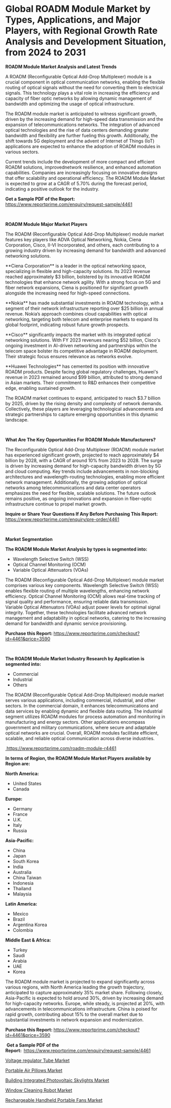 <p><h1>Global ROADM Module Market by Types, Applications, and Major Players, with Regional Growth Rate Analysis and Development Situation, from 2024 to 2031</h1></p><p><strong>ROADM Module Market Analysis and Latest Trends</strong></p>
<p><p>A ROADM (Reconfigurable Optical Add-Drop Multiplexer) module is a crucial component in optical communication networks, enabling the flexible routing of optical signals without the need for converting them to electrical signals. This technology plays a vital role in increasing the efficiency and capacity of fiber optic networks by allowing dynamic management of bandwidth and optimizing the usage of optical infrastructure.</p><p>The ROADM module market is anticipated to witness significant growth, driven by the increasing demand for high-speed data transmission and the expansion of telecommunications networks. The integration of advanced optical technologies and the rise of data centers demanding greater bandwidth and flexibility are further fueling this growth. Additionally, the shift towards 5G deployment and the advent of Internet of Things (IoT) applications are expected to enhance the adoption of ROADM modules in various sectors.</p><p>Current trends include the development of more compact and efficient ROADM solutions, improvednetwork resilience, and enhanced automation capabilities. Companies are increasingly focusing on innovative designs that offer scalability and operational efficiency. The ROADM Module Market is expected to grow at a CAGR of 5.70% during the forecast period, indicating a positive outlook for the industry.</p></p>
<p><strong>Get a Sample PDF of the Report:&nbsp;</strong> <a href="https://www.reportprime.com/enquiry/request-sample/4461">https://www.reportprime.com/enquiry/request-sample/4461</a></p>
<p>&nbsp;</p>
<p><strong>ROADM Module Major Market Players</strong></p>
<p><p>The ROADM (Reconfigurable Optical Add-Drop Multiplexer) module market features key players like ADVA Optical Networking, Nokia, Ciena Corporation, Cisco, II-VI Incorporated, and others, each contributing to a growing industry driven by increasing demand for bandwidth and advanced networking solutions.</p><p>**Ciena Corporation** is a leader in the optical networking space, specializing in flexible and high-capacity solutions. Its 2023 revenue reached approximately $3 billion, bolstered by its innovative ROADM technologies that enhance network agility. With a strong focus on 5G and fiber network expansions, Ciena is positioned for significant growth alongside the increasing need for high-speed connections.</p><p>**Nokia** has made substantial investments in ROADM technology, with a segment of their network infrastructure reporting over $25 billion in annual revenue. Nokia’s approach combines cloud capabilities with optical networking, targeting both telecom and enterprise markets to expand its global footprint, indicating robust future growth prospects.</p><p>**Cisco** significantly impacts the market with its integrated optical networking solutions. With FY 2023 revenues nearing $52 billion, Cisco's ongoing investment in AI-driven networking and partnerships within the telecom space bolster its competitive advantage in ROADM deployment. Their strategic focus ensures relevance as networks evolve.</p><p>**Huawei Technologies** has cemented its position with innovative ROADM products. Despite facing global regulatory challenges, Huawei's revenue in 2023 remained around $99 billion, attributed to strong demand in Asian markets. Their commitment to R&D enhances their competitive edge, enabling sustained growth.</p><p>The ROADM market continues to expand, anticipated to reach $3.7 billion by 2025, driven by the rising density and complexity of network demands. Collectively, these players are leveraging technological advancements and strategic partnerships to capture emerging opportunities in this dynamic landscape.</p></p>
<p>&nbsp;</p>
<p><strong>What Are The Key Opportunities For ROADM Module Manufacturers?</strong></p>
<p><p>The Reconfigurable Optical Add-Drop Multiplexer (ROADM) module market has experienced significant growth, projected to reach approximately $4 billion by 2028, with a CAGR of around 10% from 2023 to 2028. The surge is driven by increasing demand for high-capacity bandwidth driven by 5G and cloud computing. Key trends include advancements in non-blocking architectures and wavelength-routing technologies, enabling more efficient network management. Additionally, the growing adoption of optical networks among telecommunications and data center operators emphasizes the need for flexible, scalable solutions. The future outlook remains positive, as ongoing innovations and expansion in fiber-optic infrastructure continue to propel market growth.</p></p>
<p><strong>Inquire or Share Your Questions If Any Before Purchasing This Report:</strong> <a href="https://www.reportprime.com/enquiry/pre-order/4461">https://www.reportprime.com/enquiry/pre-order/4461</a></p>
<p>&nbsp;</p>
<p><strong>Market Segmentation</strong></p>
<p><strong>The ROADM Module Market Analysis by types is segmented into:</strong></p>
<p><ul><li>Wavelength Selective Switch (WSS)</li><li>Optical Channel Monitoring (OCM)</li><li>Variable Optical Attenuators (VOAs)</li></ul></p>
<p><p>The ROADM (Reconfigurable Optical Add-Drop Multiplexer) module market comprises various key components. Wavelength Selective Switch (WSS) enables flexible routing of multiple wavelengths, enhancing network efficiency. Optical Channel Monitoring (OCM) allows real-time tracking of signal quality and performance, ensuring reliable data transmission. Variable Optical Attenuators (VOAs) adjust power levels for optimal signal integrity. Together, these technologies facilitate advanced network management and adaptability in optical networks, catering to the increasing demand for bandwidth and dynamic service provisioning.</p></p>
<p><strong>Purchase this Report:&nbsp;</strong><a href="https://www.reportprime.com/checkout?id=4461&price=3590">https://www.reportprime.com/checkout?id=4461&price=3590</a></p>
<p>&nbsp;</p>
<p><strong>The ROADM Module Market Industry Research by Application is segmented into:</strong></p>
<p><ul><li>Commercial</li><li>Industrial</li><li>Others</li></ul></p>
<p><p>The ROADM (Reconfigurable Optical Add-Drop Multiplexer) module market serves various applications, including commercial, industrial, and other sectors. In the commercial domain, it enhances telecommunications and data services by enabling dynamic and flexible data routing. The industrial segment utilizes ROADM modules for process automation and monitoring in manufacturing and energy sectors. Other applications encompass government and military communications, where secure and adaptable optical networks are crucial. Overall, ROADM modules facilitate efficient, scalable, and reliable optical communication across diverse industries.</p></p>
<p><a href="https://www.reportprime.com/roadm-module-r4461">&nbsp;https://www.reportprime.com/roadm-module-r4461</a></p>
<p><strong>In terms of Region, the ROADM Module Market Players available by Region are:</strong></p>
<p>
    <p> <strong> North America: </strong>
        <ul>
            <li>United States</li>
            <li>Canada</li>
        </ul>
        </p> 
    <p> <strong> Europe: </strong>
        <ul>
            <li>Germany</li>
            <li>France</li>
            <li>U.K.</li>
            <li>Italy</li>
            <li>Russia</li>
        </ul>
        </p> 
    <p> <strong> Asia-Pacific: </strong>
        <ul>
            <li>China</li>
            <li>Japan</li>
            <li>South Korea</li>
            <li>India</li>
            <li>Australia</li>
            <li>China Taiwan</li>
            <li>Indonesia</li>
            <li>Thailand</li>
            <li>Malaysia</li>
        </ul>
        </p> 
    <p> <strong> Latin America: </strong>
        <ul>
            <li>Mexico</li>
            <li>Brazil</li>
            <li>Argentina Korea</li>
            <li>Colombia</li>
        </ul>
        </p> 
    <p> <strong> Middle East & Africa: </strong>
        <ul>
            <li>Turkey</li>
            <li>Saudi</li>
            <li>Arabia</li>
            <li>UAE</li>
            <li>Korea</li>
        </ul>
    </p>
    </p>
<p><p>The ROADM module market is projected to expand significantly across various regions, with North America leading the growth trajectory, anticipated to capture approximately 35% market share. Following closely, Asia-Pacific is expected to hold around 30%, driven by increasing demand for high-capacity networks. Europe, while steady, is projected at 20%, with advancements in telecommunications infrastructure. China is poised for rapid growth, contributing about 15% to the overall market due to substantial investments in network expansion and modernization.</p></p>
<p><strong>Purchase this Report: </strong><a href="https://www.reportprime.com/checkout?id=4461&price=3590">https://www.reportprime.com/checkout?id=4461&price=3590</a></p>
<p>&nbsp;<strong>Get a Sample PDF of the Report:&nbsp;&nbsp;</strong><a href="https://www.reportprime.com/enquiry/request-sample/4461">https://www.reportprime.com/enquiry/request-sample/4461</a></p>
<p><strong></strong></p>
<p><p><a href="https://github.com/fty54g/Market-Research-Report-List-1/blob/main/voltage-regulator-tube-market.md">Voltage regulator Tube Market</a></p><p><a href="https://issuu.com/reportprime-2/docs/portable-air-pillows-market-size-20_f4f88dcb6b27cc">Portable Air Pillows Market</a></p><p><a href="https://github.com/AshrafKhan865/Market-Research-Report-List-1/blob/main/building-integrated-photovoltaic-skylights-market.md">Building Integrated Photovoltaic Skylights Market</a></p><p><a href="https://www.linkedin.com/pulse/window-cleaning-robot-market-evolution-global-trends-regional-8qjrc?trackingId=LPxK05aMT%2FmRlFIF%2BAx3Qw%3D%3D">Window Cleaning Robot Market</a></p><p><a href="https://issuu.com/reportprime-2/docs/rechargeable-handheld-portable-fans_bb034c4fcf2aca">Rechargeable Handheld Portable Fans Market</a></p></p>